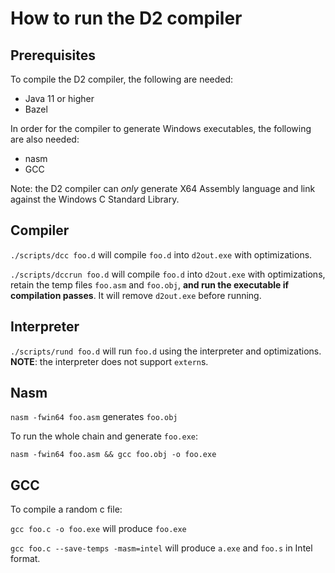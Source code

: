 # How to run the D2 compiler

## Prerequisites

To compile the D2 compiler, the following are needed:

   * Java 11 or higher
   * Bazel

In order for the compiler to generate Windows executables, the following are also needed:
   * nasm
   * GCC

Note: the D2 compiler can *only* generate X64 Assembly language and link against
the Windows C Standard Library.

## Compiler

`./scripts/dcc foo.d` will compile `foo.d` into `d2out.exe` with optimizations.

`./scripts/dccrun foo.d` will compile `foo.d` into `d2out.exe` with optimizations,
retain the temp files `foo.asm` and `foo.obj`, **and run the executable if
compilation passes**. It will remove `d2out.exe` before running.


## Interpreter

`./scripts/rund foo.d` will run `foo.d` using the interpreter and optimizations.
**NOTE**: the interpreter does not support `extern`s.


## Nasm

`nasm -fwin64 foo.asm` generates `foo.obj`

To run the whole chain and generate `foo.exe`:

`nasm -fwin64 foo.asm && gcc foo.obj -o foo.exe`


## GCC

To compile a random c file:

`gcc foo.c -o foo.exe` will produce `foo.exe`

`gcc foo.c --save-temps -masm=intel` will produce `a.exe` and `foo.s` in Intel
format.
